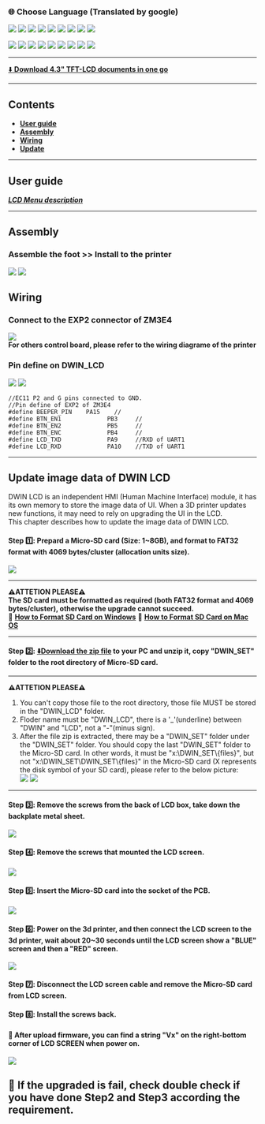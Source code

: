### :globe_with_meridians: Choose Language (Translated by google)
[![](../../lanpic/ES.png)](https://github-com.translate.goog/ZONESTAR3D/Upgrade-kit-guide/tree/main/TFT-LCD/LCD-DWIN?_x_tr_sl=en&_x_tr_tl=es)
[![](../../lanpic/FR.png)](https://github-com.translate.goog/ZONESTAR3D/Upgrade-kit-guide/tree/main/TFT-LCD/LCD-DWIN?_x_tr_sl=en&_x_tr_tl=fr)
[![](../../lanpic/PT.png)](https://github-com.translate.goog/ZONESTAR3D/Upgrade-kit-guide/tree/main/TFT-LCD/LCD-DWIN?_x_tr_sl=en&_x_tr_tl=pt)
[![](../../lanpic/DE.png)](https://github-com.translate.goog/ZONESTAR3D/Upgrade-kit-guide/tree/main/TFT-LCD/LCD-DWIN?_x_tr_sl=en&_x_tr_tl=de)
[![](../../lanpic/IT.png)](https://github-com.translate.goog/ZONESTAR3D/Upgrade-kit-guide/tree/main/TFT-LCD/LCD-DWIN?_x_tr_sl=en&_x_tr_tl=it)
[![](../../lanpic/PL.png)](https://github-com.translate.goog/ZONESTAR3D/Upgrade-kit-guide/tree/main/TFT-LCD/LCD-DWIN?_x_tr_sl=en&_x_tr_tl=pl)
[![](../../lanpic/RU.png)](https://github-com.translate.goog/ZONESTAR3D/Upgrade-kit-guide/tree/main/TFT-LCD/LCD-DWIN?_x_tr_sl=en&_x_tr_tl=ru)
[![](../../lanpic/BR.png)](https://github-com.translate.goog/ZONESTAR3D/Upgrade-kit-guide/tree/main/TFT-LCD/LCD-DWIN?_x_tr_sl=en&_x_tr_tl=pt)
[![](../../lanpic/GR.png)](https://github-com.translate.goog/ZONESTAR3D/Upgrade-kit-guide/tree/main/TFT-LCD/LCD-DWIN?_x_tr_sl=en&_x_tr_tl=el)

[![](../../lanpic/JP.png)](https://github-com.translate.goog/ZONESTAR3D/Upgrade-kit-guide/tree/main/TFT-LCD/LCD-DWIN?_x_tr_sl=en&_x_tr_tl=ja)
[![](../../lanpic/KR.png)](https://github-com.translate.goog/ZONESTAR3D/Upgrade-kit-guide/tree/main/TFT-LCD/LCD-DWIN?_x_tr_sl=en&_x_tr_tl=ko)
[![](../../lanpic/ID.png)](https://github-com.translate.goog/ZONESTAR3D/Upgrade-kit-guide/tree/main/TFT-LCD/LCD-DWIN?_x_tr_sl=en&_x_tr_tl=id)
[![](../../lanpic/TH.png)](https://github-com.translate.goog/ZONESTAR3D/Upgrade-kit-guide/tree/main/TFT-LCD/LCD-DWIN?_x_tr_sl=en&_x_tr_tl=th)
[![](../../lanpic/VN.png)](https://github-com.translate.goog/ZONESTAR3D/Upgrade-kit-guide/tree/main/TFT-LCD/LCD-DWIN?_x_tr_sl=en&_x_tr_tl=vi)
[![](../../lanpic/IL.png)](https://github-com.translate.goog/ZONESTAR3D/Upgrade-kit-guide/tree/main/TFT-LCD/LCD-DWIN?_x_tr_sl=en&_x_tr_tl=iw)
[![](../../lanpic/SA.png)](https://github-com.translate.goog/ZONESTAR3D/Upgrade-kit-guide/tree/main/TFT-LCD/LCD-DWIN?_x_tr_sl=en&_x_tr_tl=ar)
[![](../../lanpic/TR.png)](https://github-com.translate.goog/ZONESTAR3D/Upgrade-kit-guide/tree/main/TFT-LCD/LCD-DWIN?_x_tr_sl=en&_x_tr_tl=tr)
[![](../../lanpic/CN.png)](https://github-com.translate.goog/ZONESTAR3D/Upgrade-kit-guide/tree/main/TFT-LCD/LCD-DWIN?_x_tr_sl=en&_x_tr_tl=zh-CN)

-----
[:arrow_down: **Download 4.3" TFT-LCD documents in one go**](https://downgit.github.io/#/home?url=https://github.com/ZONESTAR3D/Upgrade-kit-guide/tree/main/TFT-LCD/LCD-DWIN)   

-----
## Contents
- [**User guide**](#wiring)
- [**Assembly**](#assembly)
- [**Wiring**](#wiring)
- [**Update**](#update-image-data-of-dwin-lcd)

-----
## User guide
[***LCD Menu description***](./user_guide/readme.md)

-----
## Assembly
### Assemble the foot >> Install to the printer
![](pictures/assembly-1.jpg)  ![](pictures/assembly-2.jpg)

## Wiring
### Connect to the EXP2 connector of ZM3E4
![](pictures/Wiring.jpg)    
**For others control board, please refer to the wiring diagrame of the printer**   
### Pin define on DWIN_LCD
![](pictures/DWINLCD_Pindefine.jpg)  ![](pictures/EC11.jpg)
>
	//EC11 P2 and G pins connected to GND. 
	//Pin define of EXP2 of ZM3E4
	#define BEEPER_PIN    PA15    //
	#define BTN_EN1 			PB3    	//
	#define BTN_EN2 			PB5    	//
	#define BTN_ENC 			PB4   	//
	#define LCD_TXD 			PA9   	//RXD of UART1
	#define LCD_RXD 			PA10   	//TXD of UART1

-----
## Update image data of DWIN LCD
DWIN LCD is an independent HMI (Human Machine Interface) module, it has its own memory to store the image data of UI. When a 3D printer updates new functions, it may need to rely on upgrading the UI in the LCD.     
This chapter describes how to update the image data of DWIN LCD.
#### Step :one:: Prepard a Micro-SD card (Size: 1~8GB), and format to FAT32 format with 4069 bytes/cluster (allocation units size). 
![](pictures/Format.jpg)      

-----
**:warning:ATTETION PLEASE:warning:**      
**The SD card must be formatted as required (both FAT32 format and 4069 bytes/cluster), otherwise the upgrade cannot succeed.**     
:pencil: [**How to Format SD Card on Windows**][formatwin] :pencil: [**How to Format SD Card on Mac OS**][formatmacos]

-----

#### Step :two:: [:arrow_down:Download the zip file](./DWIN_SET.zip) to your PC and unzip it, copy "DWIN_SET" folder to the root directory of Micro-SD card.      
-----
**:warning:ATTETION PLEASE:warning:** 
1. You can't copy those file to the root directory, those file MUST be stored in the "DWIN_LCD" folder.
2. Floder name must be "DWIN_LCD", there is a '_'(underline) between "DWIN" and "LCD", not a "-"(minus sign).
3. After the file zip is extracted, there may be a "DWIN_SET" folder under the "DWIN_SET" folder. You should copy the last "DWIN_SET" folder to the Micro-SD card. In other words, it must be "x:\DWIN_SET\\{files}", but not "x:\DWIN_SET\\DWIN_SET\\{files}" in the Micro-SD card (X represents the disk symbol of your SD card), please refer to the below picture:    
![](pictures/SD1.jpg)  ![](pictures/SD2.jpg)     

-----

#### Step :three:: Remove the screws from the back of LCD box, take down the backplate metal sheet.
![](pictures/open_box.jpg)

#### Step :four:: Remove the screws that mounted the LCD screen.
![](pictures/open_box2.jpg)

#### Step :five:: Insert the Micro-SD card into the socket of the PCB.
![](pictures/Insert_SD.jpg)

#### Step :six:: Power on the 3d printer, and then connect the LCD screen to the 3d printer, wait about 20~30 seconds until the LCD screen show a "BLUE" screen and then a "RED" screen.
![](pictures/LCDShows.jpg)

#### Step :seven:: Disconnect the LCD screen cable and remove the Micro-SD card from LCD screen.

#### Step :eight:: Install the screws back. 

#### :checkered_flag: After upload firmware, you can find a string "Vx" on the right-bottom corner of LCD SCREEN when power on.
![](pictures/LCDShowV3.jpg)

## :loudspeaker: If the upgraded is fail, check double check if you have done Step2 and Step3 according the requirement.


[formatwin]: https://recoverit.wondershare.com/partition-tips/format-sd-in-windows-10.html?/topic/916-upgrade-to-pdf-to-pages/=&comment=2884&gclid=Cj0KCQiAmpyRBhC-ARIsABs2EApQAT_0jaSjNTHDKfbyTB8K-lLEt9m_hd2Ro526ZG6lerIJX3YE-7caAhXAEALw_wcB
[formatmacos]: https://recoverit.wondershare.com/partition-tips/format-sd-in-windows-10.html?/topic/916-upgrade-to-pdf-to-pages/=&comment=2884&gclid=Cj0KCQiAmpyRBhC-ARIsABs2EApQAT_0jaSjNTHDKfbyTB8K-lLEt9m_hd2Ro526ZG6lerIJX3YE-7caAhXAEALw_wcB
